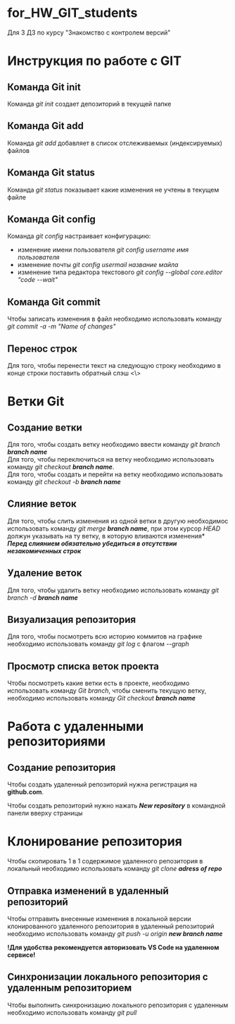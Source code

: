 # for_HW_GIT_students
Для 3 ДЗ по курсу "Знакомство с контролем версий"

# Инструкция по работе с GIT
## Команда Git init
Команда *git init* создает депозиторий в текущей папке

## Команда Git add
Команда *git add* добавляет в список отслеживаемых (индексируемых) файлов

## Команда Git status
Команда *git status* показывает какие изменения не учтены в текущем файле

## Команда Git config
Команда *git config* настраивает конфигурацию:
* изменение имени пользователя *git config username имя пользователя*
* изменение почты *git config usermail название майла*
* изменение типа редактора текстового *git config --global core.editor "code --wait"*

## Команда Git commit
Чтобы записать изменения в файл необходимо использовать команду *git commit -a -m "Name of changes"*

## Перенос строк
Для того, чтобы перенести текст на следующую строку необходимо в конце строки поставить обратный слэш <\\>

# Ветки Git
## Создание ветки
Для того, чтобы создать ветку необходимо ввести команду *git branch __branch name__*\
Для того, чтобы переключиться на ветку необходимо использовать команду *git checkout __branch name__*.\
Для того, чтобы создать и перейти на ветку необходимо использовать команду *git checkout -b __branch name__*

## Слияние веток
Для того, чтобы слить изменения из одной ветки в другую необходимос использовать команду *git merge __branch name__*, при этом курсор *HEAD* должун указывать на ту ветку, в которую вливаются изменения*\
***Перед слиянием обязательно убедиться в отсутствии незакомиченных строк***

## Удаление веток
Для того, чтобы удалить ветку необходимо использовать команду *git branch -d __branch name__*

## Визуализация репозитория
Для того, чтобы посмотреть всю историю коммитов на графике необходимо использовать команду *git log* с флагом *--graph*

## Просмотр списка веток проекта
Чтобы посмотреть какие ветки есть в проекте, необходимо использовать команду *Git branch*, чтобы сменить текущую ветку, необходимо использовать команду *Git checkout __branch name__*

# Работа с удаленными репозиториями
## Создание репозитория
Чтобы создать удаленный репозиторий нужна регистрация на __github.com__.

Чтобы создать репозиторий нужно нажать *__New repository__* в командной панели вверху страницы

# Клонирование репозитория
Чтобы скопировать 1 в 1 содержимое удаленного репозитория в локальный необходимо использовать команду *git clone __adress of repo__*

## Отправка изменений в удаленный репозиторий
Чтобы отправить внесенные изменения в локальной версии клонированного удаленного репозитория в удаленный репозиторий необходимо использовать команду *git push -u origin __new branch name__*

__!Для удобства рекомендуется авторизовать VS Code на удаленном сервисе!__

## Cинхронизации локального репозитория с удаленным репозиторием
Чтобы выполнить синхронизацию локального репозитория с удаленным необходимо использовать команду *git pull*